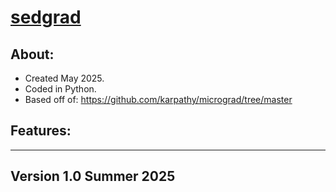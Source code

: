 <h1><u>sedgrad</u></h1>

<h2>About:</h2>

- Created May 2025.
- Coded in Python.
- Based off of: https://github.com/karpathy/micrograd/tree/master

<h2>Features:</h2>

-----------------------------------------------------
<h2>Version 1.0 Summer 2025</h2>

